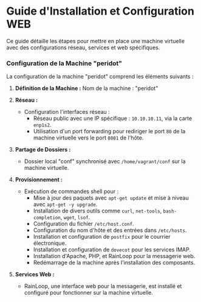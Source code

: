 # Guide d'Installation et Configuration WEB

Ce guide détaille les étapes pour mettre en place une machine virtuelle avec des configurations réseau, services et web spécifiques.

### Configuration de la Machine "peridot"

La configuration de la machine "peridot" comprend les éléments suivants :

1. **Définition de la Machine :** Nom de la machine : "peridot"
2. **Réseau :**
   - Configuration l'interfaces réseau :
     - Réseau public avec une IP spécifique : `10.10.10.11`, via la carte `enp1s2`.
     - Utilisation d'un port forwarding pour rediriger le port `80` de la machine virtuelle vers le port `8081` de l'hôte.
3. **Partage de Dossiers :**
   - Dossier local "conf" synchronisé avec `/home/vagrant/conf` sur la machine virtuelle.
4. **Provisionnement :**
   - Exécution de commandes shell pour :
     - Mise à jour des paquets avec `apt-get update` et mise à niveau avec `apt-get -y upgrade`.
     - Installation de divers outils comme `curl`, `net-tools`, `bash-completion`, `wget`, `lsof`.
     - Configuration du fichier `/etc/host.conf`.
     - Configuration du nom d'hôte et des entrées dans `/etc/hosts`.
     - Installation et configuration de `postfix` pour le courrier électronique.
     - Installation et configuration de `dovecot` pour les services IMAP.
     - Installation d'Apache, PHP, et RainLoop pour la messagerie web.
     - Redémarrage de la machine après l'installation des composants.

5. **Services Web :**
   - RainLoop, une interface web pour la messagerie, est installé et configuré pour fonctionner sur la machine virtuelle.
